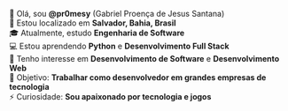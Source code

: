 👋 Olá, sou **@pr0mesy** (Gabriel Proença de Jesus Santana)  
📍 Estou localizado em **Salvador, Bahia, Brasil**  
🎓 Atualmente, estudo **Engenharia de Software**  
💻 Estou aprendendo **Python** e **Desenvolvimento Full Stack**  
🚀 Tenho interesse em **Desenvolvimento de Software** e **Desenvolvimento Web**  
🎯 Objetivo: **Trabalhar como desenvolvedor em grandes empresas de tecnologia**  
⚡ Curiosidade: **Sou apaixonado por tecnologia e jogos**  
